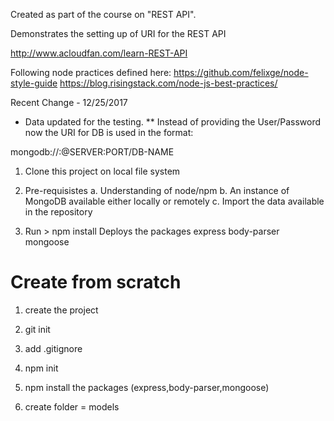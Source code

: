 Created as part of the course on "REST API". 

Demonstrates the setting up of URI for the REST API

http://www.acloudfan.com/learn-REST-API


Following node practices defined here:
https://github.com/felixge/node-style-guide
https://blog.risingstack.com/node-js-best-practices/

Recent Change - 12/25/2017
*  Data updated for the testing.
** Instead of providing the User/Password now the URI for DB is used in the format:

mongodb://<user>:<password>@SERVER:PORT/DB-NAME

1. Clone this project on local file system
2. Pre-requisistes
      a. Understanding of node/npm
      b. An instance of MongoDB available either locally or remotely
      c. Import the data available in the repository

3. Run > npm install
      Deploys the packages
          express
          body-parser
          mongoose



Create from scratch
===================
1. create the project
2. git init
3. add .gitignore
4. npm init
5. npm install the packages (express,body-parser,mongoose)

6. create folder = models
